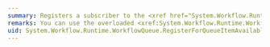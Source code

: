 ```yaml
---
summary: Registers a subscriber to the <xref href="System.Workflow.Runtime.WorkflowQueue.QueueItemAvailable"></xref> event.
remarks: You can use the overloaded <xref:System.Workflow.Runtime.WorkflowQueue.RegisterForQueueItemAvailable%2A> methods to register a subscriber for the <xref:System.Workflow.Runtime.WorkflowQueue.QueueItemAvailable> event. The <xref:System.Workflow.Runtime.WorkflowQueue.QueueItemAvailable> event is used to notify subscribers that an item has been delivered (in an asynchronous manner) to this <xref:System.Workflow.Runtime.WorkflowQueue>.
uid: System.Workflow.Runtime.WorkflowQueue.RegisterForQueueItemAvailable*
---
```

